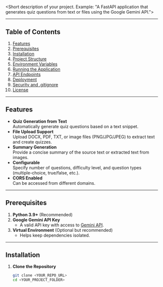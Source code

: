 # <PROJECT NAME>

<Short description of your project. Example: "A FastAPI application that generates quiz questions from text or files using the Google Gemini API.">

---

## Table of Contents

1. [Features](#features)
2. [Prerequisites](#prerequisites)
3. [Installation](#installation)
4. [Project Structure](#project-structure)
5. [Environment Variables](#environment-variables)
6. [Running the Application](#running-the-application)
7. [API Endpoints](#api-endpoints)
8. [Deployment](#deployment)
9. [Security and .gitignore](#security-and-gitignore)
10. [License](#license)

---

## Features

- **Quiz Generation from Text**  
  Automatically generate quiz questions based on a text snippet.
- **File Upload Support**  
  Upload DOCX, PDF, TXT, or image files (PNG/JPG/JPEG) to extract text and create quizzes.
- **Summary Generation**  
  Provide a concise summary of the source text or extracted text from images.
- **Configurable**  
  Specify number of questions, difficulty level, and question types (multiple-choice, true/false, etc.).
- **CORS Enabled**  
  Can be accessed from different domains.

---

## Prerequisites

1. **Python 3.9+** (Recommended)
2. **Google Gemini API Key**  
   - A valid API key with access to [Gemini API](https://generativelanguage.googleapis.com/).
3. **Virtual Environment** (Optional but recommended)
   - Helps keep dependencies isolated.

---

## Installation

1. **Clone the Repository**  
   ```bash
   git clone <YOUR_REPO_URL>
   cd <YOUR_PROJECT_FOLDER>
